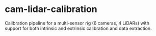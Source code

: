 # cam-lidar-calibration
Calibration pipeline for a multi-sensor rig (6 cameras, 4 LiDARs) with support for both intrinsic and extrinsic calibration and data extraction.
